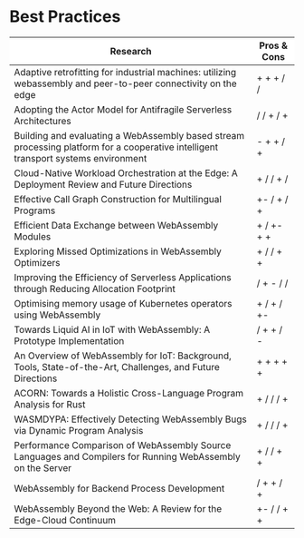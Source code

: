 <div class="h-full flex flex-col">

# Best Practices
  <div class="flex flex-1 flex-col mb-14 justify-center items-center">
    <div class="overflow-y-auto h-[22rem] w-full">
      <table class="w-full border-collapse">
        <thead class="sticky top-0 z-10">
          <tr>
            <th class="sticky top-0 z-10">Research</th>
            <th class="sticky top-0 z-10">Pros & Cons</th>
          </tr>
        </thead>
        <tbody>
          <tr>
            <td>Adaptive retrofitting for industrial machines: utilizing webassembly and peer-to-peer connectivity on the edge</td>
            <td>+ + + / /</td>
          </tr>
          <tr>
            <td>Adopting the Actor Model for Antifragile Serverless Architectures</td>
            <td>/ / + / +</td>
          </tr>
          <tr>
            <td>Building and evaluating a WebAssembly based stream processing platform for a cooperative intelligent transport systems environment</td>
            <td>- + + / +</td>
          </tr>
          <tr>
            <td>Cloud-Native Workload Orchestration at the Edge: A Deployment Review and Future Directions</td>
            <td>+ / / + /</td>
          </tr>
          <tr>
            <td>Effective Call Graph Construction for Multilingual Programs</td>
            <td>+- / + / +</td>
          </tr>
          <tr>
            <td>Efficient Data Exchange between WebAssembly Modules</td>
            <td>+ / +- + +</td>
          </tr>
          <tr>
            <td>Exploring Missed Optimizations in WebAssembly Optimizers</td>
            <td>+ / / + +</td>
          </tr>
          <tr>
            <td>Improving the Efficiency of Serverless Applications through Reducing Allocation Footprint</td>
            <td>/ + - / /</td>
          </tr>
          <tr>
            <td>Optimising memory usage of Kubernetes operators using WebAssembly</td>
            <td>+ / + / +-</td>
          </tr>
          <tr>
            <td>Towards Liquid AI in IoT with WebAssembly: A Prototype Implementation</td>
            <td>/ + + / -</td>
          </tr>
          <tr>
            <td>An Overview of WebAssembly for IoT: Background, Tools, State-of-the-Art, Challenges, and Future Directions</td>
            <td>+ + + + +</td>
          </tr>
          <tr>
            <td>ACORN: Towards a Holistic Cross-Language Program Analysis for Rust</td>
            <td>+ / / / +</td>
          </tr>
          <tr>
            <td>WASMDYPA: Effectively Detecting WebAssembly Bugs via Dynamic Program Analysis</td>
            <td>+ / / / +</td>
          </tr>
          <tr>
            <td>Performance Comparison of WebAssembly Source Languages and Compilers for Running WebAssembly on the Server</td>
            <td>+ / / + +</td>
          </tr>
          <tr>
          <td>WebAssembly for Backend Process Development</td>
          <td>/ + + / +</td>
        </tr>
          <tr>
            <td>WebAssembly Beyond the Web: A Review for the Edge-Cloud Continuum</td>
            <td>+- / / + +</td>
          </tr>
        </tbody>
      </table>
    </div>
  </div>
</div>

<Footer />

<style>
html:not(.dark) thead {
  background-color: #FFFFFF;
}

html.dark thead {
  background-color: #121212;
}
</style>

